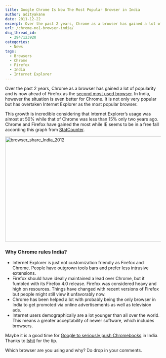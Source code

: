 ```yaml
---
title: Google Chrome Is Now The Most Popular Browser in India
author: adityakane
date: 2011-12-22
excerpt: Over the past 2 years, Chrome as a browser has gained a lot of popularity and is now ahead of Firefox as the second most used browser. In India, however the situation is even better for Chrome. It is not only very popular but has overtaken Internet Explorer as the most popular browser.
url: /chrome-no1-browser-india/
dsq_thread_id:
  - 2947123920
categories:
  - News
tags:
  - Browsers
  - Chrome
  - Firefox
  - India
  - Internet Explorer
---
```

Over the past 2 years, Chrome as a browser has gained a lot of popularity and is now ahead of Firefox as the [second most used browser][1]. In India, however the situation is even better for Chrome. It is not only very popular but has overtaken Internet Explorer as the most popular browser.

This growth is incredible considering that Internet Explorer&#8217;s usage was almost at 50% while that of Chrome was less than 15% only two years ago. Chrome and Firefox have gained the most while IE seems to be in a free fall according this graph from <a href="http://gs.statcounter.com/#browser-IN-monthly-200807-201112" onclick="_gaq.push(['_trackEvent', 'outbound-article', 'http://gs.statcounter.com/#browser-IN-monthly-200807-201112', 'StatCounter']);" >StatCounter</a>.

[<img style="background-image: none; padding-left: 0px; padding-right: 0px; display: inline; padding-top: 0px; border: 0px;" title="browser_share_India_2012" src="http://cdn.devilsworkshop.org/files/2011/12/browser_share_India_2012_thumb.png" alt="browser_share_India_2012" width="570" height="339" border="0" />][2]

### Why Chrome rules India?

  * Internet Explorer is just not customization friendly as Firefox and Chrome. People have outgrown tools bars and prefer less intrusive extensions.
  * Firefox should have ideally maintained a lead over Chrome, but it fumbled with its Firefox 4.0 release. Firefox was considered heavy and high on resources. Things have changed with recent versions of Firefox but people might still view it unfavorably now.
  * Chrome has been helped a lot with probably being the only browser in India to get promoted via online advertisements as well as television ads.
  * Internet users demographically are a lot younger than all over the world. This means a greater acceptability of newer software, which includes browsers.

Maybe it is a good time for [Google to seriously push Chromebooks][3] in India. Thanks to [Ishit][4] for the tip.

Which browser are you using and why? Do drop in your comments.

 [1]: http://devilsworkshop.org/chrome-2nd-popular-browser/ "How Chrome Raced to 2nd Spot in 2 Years! [Browser Wars]"
 [2]: http://cdn.devilsworkshop.org/files/2011/12/browser_share_India_2012.png
 [3]: http://devilsworkshop.org/google-promotes-chromebooks-visited-page/
 [4]: http://devilsworkshop.org/chrome-2nd-popular-browser/#comment-228450
